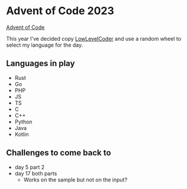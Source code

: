 # Advent of Code 2023

[Advent of Code](https://adventofcode.com/)

This year I've decided copy [LowLevelCoder](https://www.youtube.com/@LowLevelLearning) and use a random wheel to select my language for the day.

## Languages in play
- Rust
- Go
- PHP
- JS
- TS
- C
- C++
- Python
- Java
- Kotlin

## Challenges to come back to
- day 5 part 2
- day 17 both parts
    - Works on the sample but not on the input?
